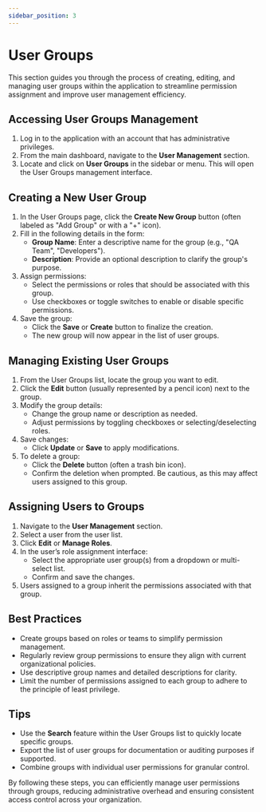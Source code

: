 ```yaml
---
sidebar_position: 3
---
```


# User Groups

This section guides you through the process of creating, editing, and managing user groups within the application to streamline permission assignment and improve user management efficiency.

## Accessing User Groups Management

1. Log in to the application with an account that has administrative privileges.
2. From the main dashboard, navigate to the **User Management** section.
3. Locate and click on **User Groups** in the sidebar or menu. This will open the User Groups management interface.

## Creating a New User Group

1. In the User Groups page, click the **Create New Group** button (often labeled as "Add Group" or with a "+" icon).
2. Fill in the following details in the form:
   - **Group Name**: Enter a descriptive name for the group (e.g., "QA Team", "Developers").
   - **Description**: Provide an optional description to clarify the group's purpose.
3. Assign permissions:
   - Select the permissions or roles that should be associated with this group.
   - Use checkboxes or toggle switches to enable or disable specific permissions.
4. Save the group:
   - Click the **Save** or **Create** button to finalize the creation.
   - The new group will now appear in the list of user groups.

## Managing Existing User Groups

1. From the User Groups list, locate the group you want to edit.
2. Click the **Edit** button (usually represented by a pencil icon) next to the group.
3. Modify the group details:
   - Change the group name or description as needed.
   - Adjust permissions by toggling checkboxes or selecting/deselecting roles.
4. Save changes:
   - Click **Update** or **Save** to apply modifications.
5. To delete a group:
   - Click the **Delete** button (often a trash bin icon).
   - Confirm the deletion when prompted. Be cautious, as this may affect users assigned to this group.

## Assigning Users to Groups

1. Navigate to the **User Management** section.
2. Select a user from the user list.
3. Click **Edit** or **Manage Roles**.
4. In the user’s role assignment interface:
   - Select the appropriate user group(s) from a dropdown or multi-select list.
   - Confirm and save the changes.
5. Users assigned to a group inherit the permissions associated with that group.

## Best Practices

- Create groups based on roles or teams to simplify permission management.
- Regularly review group permissions to ensure they align with current organizational policies.
- Use descriptive group names and detailed descriptions for clarity.
- Limit the number of permissions assigned to each group to adhere to the principle of least privilege.

## Tips

- Use the **Search** feature within the User Groups list to quickly locate specific groups.
- Export the list of user groups for documentation or auditing purposes if supported.
- Combine groups with individual user permissions for granular control.

By following these steps, you can efficiently manage user permissions through groups, reducing administrative overhead and ensuring consistent access control across your organization.